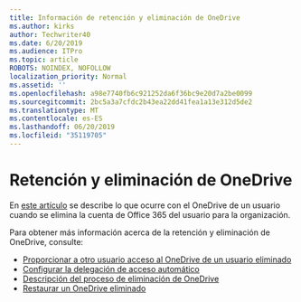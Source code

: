 ```yaml
---
title: Información de retención y eliminación de OneDrive
ms.author: kirks
author: Techwriter40
ms.date: 6/20/2019
ms.audience: ITPro
ms.topic: article
ROBOTS: NOINDEX, NOFOLLOW
localization_priority: Normal
ms.assetid: ''
ms.openlocfilehash: a98e7740fb6c921252da6f36bc9e20d7a2be0099
ms.sourcegitcommit: 2bc5a3a7cfdc2b43ea22dd41fea1a13e312d5de2
ms.translationtype: MT
ms.contentlocale: es-ES
ms.lasthandoff: 06/20/2019
ms.locfileid: "35119705"
---
```

# <a name="onedrive-retention-and-deletion"></a>Retención y eliminación de OneDrive

En [este artículo](https://docs.microsoft.com/onedrive/restore-deleted-onedrive) se describe lo que ocurre con el OneDrive de un usuario cuando se elimina la cuenta de Office 365 del usuario para la organización.

Para obtener más información acerca de la retención y eliminación de OneDrive, consulte:

- [Proporcionar a otro usuario acceso al OneDrive de un usuario eliminado](https://docs.microsoft.com/onedrive/retention-and-deletion#give-another-user-access-to-a-deleted-users-onedrive)
- [Configurar la delegación de acceso automático](https://docs.microsoft.com/onedrive/retention-and-deletion#configure-automatic-access-delegation)
- [Descripción del proceso de eliminación de OneDrive](https://docs.microsoft.com/onedrive/retention-and-deletion#the-onedrive-deletion-process)
- [Restaurar un OneDrive eliminado](https://docs.microsoft.com/onedrive/retention-and-deletion#configure-automatic-access-delegation)